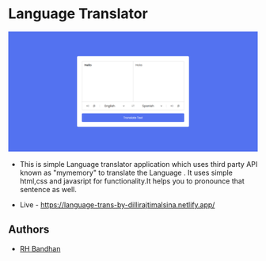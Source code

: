 # Language Translator

![Logo](homepage.png)

- This is simple Language translator application which uses third party API known as "mymemory"  to  translate the Language .
It uses simple html,css and javasript for functionality.It helps you to pronounce that sentence as well.


- Live - <https://language-trans-by-dillirajtimalsina.netlify.app/>


## Authors

- [RH Bandhan](https://github.com/BANDHAN52)

